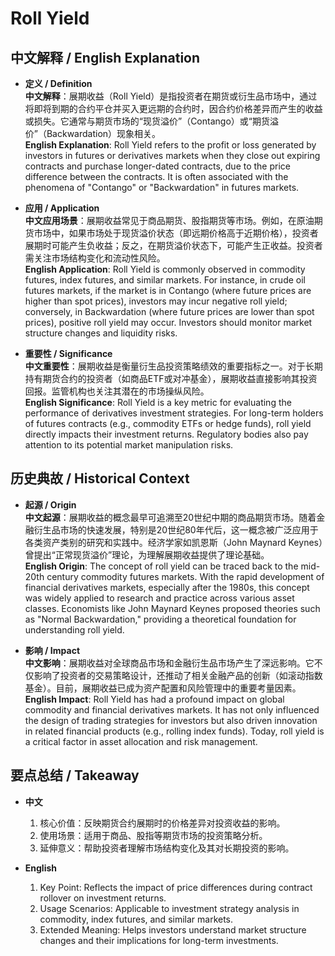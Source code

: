 # Roll Yield

## 中文解释 / English Explanation

* **定义 / Definition**  
  **中文解释**：展期收益（Roll Yield）是指投资者在期货或衍生品市场中，通过将即将到期的合约平仓并买入更远期的合约时，因合约价格差异而产生的收益或损失。它通常与期货市场的“现货溢价”（Contango）或“期货溢价”（Backwardation）现象相关。  
  **English Explanation**: Roll Yield refers to the profit or loss generated by investors in futures or derivatives markets when they close out expiring contracts and purchase longer-dated contracts, due to the price difference between the contracts. It is often associated with the phenomena of "Contango" or "Backwardation" in futures markets.

* **应用 / Application**  
  **中文应用场景**：展期收益常见于商品期货、股指期货等市场。例如，在原油期货市场中，如果市场处于现货溢价状态（即远期价格高于近期价格），投资者展期时可能产生负收益；反之，在期货溢价状态下，可能产生正收益。投资者需关注市场结构变化和流动性风险。  
  **English Application**: Roll Yield is commonly observed in commodity futures, index futures, and similar markets. For instance, in crude oil futures markets, if the market is in Contango (where future prices are higher than spot prices), investors may incur negative roll yield; conversely, in Backwardation (where future prices are lower than spot prices), positive roll yield may occur. Investors should monitor market structure changes and liquidity risks.

* **重要性 / Significance**  
  **中文重要性**：展期收益是衡量衍生品投资策略绩效的重要指标之一。对于长期持有期货合约的投资者（如商品ETF或对冲基金），展期收益直接影响其投资回报。监管机构也关注其潜在的市场操纵风险。  
  **English Significance**: Roll Yield is a key metric for evaluating the performance of derivatives investment strategies. For long-term holders of futures contracts (e.g., commodity ETFs or hedge funds), roll yield directly impacts their investment returns. Regulatory bodies also pay attention to its potential market manipulation risks.

## 历史典故 / Historical Context

* **起源 / Origin**  
  **中文起源**：展期收益的概念最早可追溯至20世纪中期的商品期货市场。随着金融衍生品市场的快速发展，特别是20世纪80年代后，这一概念被广泛应用于各类资产类别的研究和实践中。经济学家如凯恩斯（John Maynard Keynes）曾提出“正常现货溢价”理论，为理解展期收益提供了理论基础。  
  **English Origin**: The concept of roll yield can be traced back to the mid-20th century commodity futures markets. With the rapid development of financial derivatives markets, especially after the 1980s, this concept was widely applied to research and practice across various asset classes. Economists like John Maynard Keynes proposed theories such as "Normal Backwardation," providing a theoretical foundation for understanding roll yield.

* **影响 / Impact**  
  **中文影响**：展期收益对全球商品市场和金融衍生品市场产生了深远影响。它不仅影响了投资者的交易策略设计，还推动了相关金融产品的创新（如滚动指数基金）。目前，展期收益已成为资产配置和风险管理中的重要考量因素。  
  **English Impact**: Roll Yield has had a profound impact on global commodity and financial derivatives markets. It has not only influenced the design of trading strategies for investors but also driven innovation in related financial products (e.g., rolling index funds). Today, roll yield is a critical factor in asset allocation and risk management.

## 要点总结 / Takeaway

* **中文**  
  1. 核心价值：反映期货合约展期时的价格差异对投资收益的影响。  
  2. 使用场景：适用于商品、股指等期货市场的投资策略分析。  
  3. 延伸意义：帮助投资者理解市场结构变化及其对长期投资的影响。

* **English**  
  1. Key Point: Reflects the impact of price differences during contract rollover on investment returns.  
  2. Usage Scenarios: Applicable to investment strategy analysis in commodity, index futures, and similar markets.  
  3. Extended Meaning: Helps investors understand market structure changes and their implications for long-term investments.